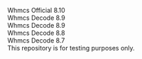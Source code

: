 Whmcs Official 8.10 </br>
Whmcs Decode 8.9 </br>
Whmcs Decode 8.9 </br>
Whmcs Decode 8.8 </br>
Whmcs Decode 8.7 </br>
This repository is for testing purposes only.

